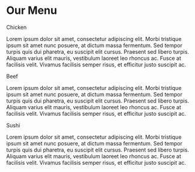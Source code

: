 <!DOCTYPE html>

<html>

<head>
	
<meta charset="utf-8">

	
<meta name="viewport" content="width=device-width, initial-scale=1">

	
<link rel="stylesheet" type="text/css" href="css/styles.css">
	
<title>Module 2 Solution</title>

</head>

<body>
	
<h1>Our Menu</h1>
	
<div class="row">
	
<div class="container col-lg-4 col-md-6 col-sm-12">
		
<section>
		
<div id="chicken">
			
Chicken
		
</div>
		
<p>
			
Lorem ipsum dolor sit amet, consectetur adipiscing elit. Morbi tristique ipsum sit amet nunc posuere,
 at dictum massa fermentum. Sed tempor turpis quis dui pharetra, eu suscipit elit cursus.
 Praesent sed libero turpis. Aliquam varius elit mauris, vestibulum laoreet leo rhoncus ac.
 Fusce at facilisis velit. Vivamus facilisis semper risus, et efficitur justo suscipit ac. 
		
</p>
		
</section>
	
</div>
	
<div class="container col-lg-4 col-md-6 col-sm-12">
		
<section>
		
<div id="beef">
			
Beef
		
</div>
		
<p>
			
Lorem ipsum dolor sit amet, consectetur adipiscing elit. Morbi tristique ipsum sit amet nunc posuere,
 at dictum massa fermentum. Sed tempor turpis quis dui pharetra, eu suscipit elit cursus.
 Praesent sed libero turpis. Aliquam varius elit mauris, vestibulum laoreet leo rhoncus ac.
 Fusce at facilisis velit. Vivamus facilisis semper risus, et efficitur justo suscipit ac. 
		
</p>
		
</section>
	
</div>
	
<div class="container col-lg-4 col-md-12 col-sm-12">
		
<section>
		
<div id="sushi">
			
Sushi
		
</div>
		
<p>
			
Lorem ipsum dolor sit amet, consectetur adipiscing elit. Morbi tristique ipsum sit amet nunc posuere,
 at dictum massa fermentum. Sed tempor turpis quis dui pharetra, eu suscipit elit cursus. Praesent sed libero turpis. 
Aliquam varius elit mauris, vestibulum laoreet leo rhoncus ac.
 Fusce at facilisis velit. Vivamus facilisis semper risus, et efficitur justo suscipit ac. 
		
</p>
		
</section>
	
</div>
	
</div>

</body>

</html>
